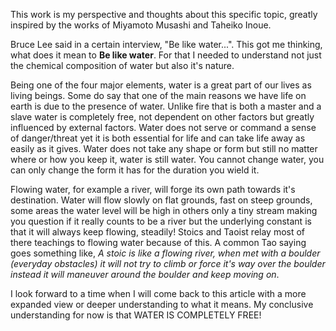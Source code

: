 
This work is my perspective and thoughts about this specific topic, greatly inspired by the works of Miyamoto Musashi and Taheiko Inoue.

Bruce Lee said in a certain interview, "Be like water...". This got me thinking, what does it mean to __Be like water__. For that I needed to understand not just the chemical composition of water but also it's nature. 

Being one of the four major elements, water is a great part of our lives as living beings. Some do say that one of the main reasons we have life on earth is due to the presence of water.  Unlike fire that is both a master and a slave water is completely free, not dependent on other factors but greatly influenced by external factors. Water does not serve or command a sense of danger/threat yet it is both essential for life and can take life away as easily as it gives. Water does not take any shape or form but still no matter where or how you keep it, water is still water. You cannot change water, you can only change the form it has for the duration you wield it. 

Flowing water, for example a river, will forge its own path towards it's destination. Water will flow slowly on flat grounds, fast on steep grounds, some areas the water level will be high in others only a tiny stream making you question if it really counts to be a river but the underlying constant is that it will always keep flowing, steadily! Stoics and Taoist relay most of there teachings to flowing water because of this. A common Tao saying goes something like, _A stoic is like a flowing river, when met with a boulder (everyday obstacles) it will not try to climb or force it's way over the boulder instead it will maneuver around the boulder and keep moving on_.

I look forward to a time when I will come back to this article with a more expanded view or deeper understanding to what it means. My conclusive understanding for now is that WATER IS COMPLETELY FREE!

